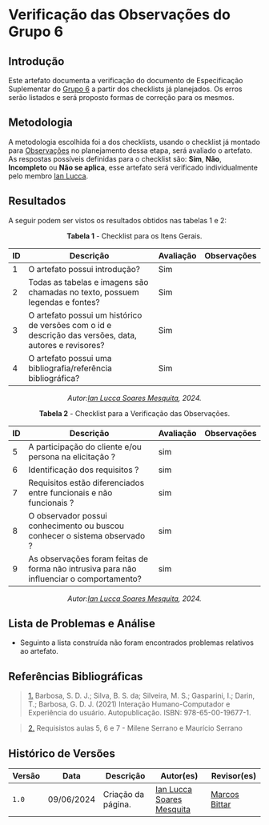 # Verificação das Observações do Grupo 6

## Introdução

Este artefato documenta a verificação do documento de Especificação Suplementar do [Grupo 6](https://requisitos-de-software.github.io/2024.1-Firefox/) a partir dos checklists já planejados. Os erros serão listados e será proposto formas de correção para os mesmos.


## Metodologia

A metodologia escolhida foi a dos checklists, usando o checklist já montado para [Observações](docs/Verificacao/entrega2/planejamento_entr_2.m) no planejamento dessa etapa, será avaliado o artefato. As respostas possíveis definidas para o checklist são:
**Sim**, **Não**, **Incompleto** ou **Não se aplica**, esse artefato será verificado individualmente pelo membro  [Ian Lucca](https://github.com/IanLucca12).



## Resultados

A seguir podem ser vistos os resultados obtidos nas tabelas 1 e 2: 

<center>

**Tabela 1** - Checklist para os Itens Gerais.

| ID  | Descrição                                                                                              | Avaliação | Observações |
| --- | ------------------------------------------------------------------------------------------------------ | --------- | ----------- |
| 1   | O artefato possui introdução?                                                                          |   Sim        |             |
| 2   | Todas as tabelas e imagens são chamadas no texto, possuem legendas e fontes?                                      |  Sim         |             |
| 3   | O artefato possui um histórico de versões com o id e descrição das versões, data, autores e revisores? |   Sim        |             |
| 4   |     O artefato possui uma bibliografia/referência bibliográfica?                            |   Sim        |             |

_Autor:[Ian Lucca Soares Mesquita](https://github.com/IanLucca12), 2024._


</center>

<center>

**Tabela 2** - Checklist para a Verificação das Observações.

| ID  | Descrição                                                                                         | Avaliação | Observações |
| --- | ------------------------------------------------------------------------------------------------- | --------- | ----------- |
| 5 |         A participação do cliente e/ou persona na elicitação ?                                          |   sim        |          |            |
| 6 |           Identificação dos requisitos ?                                             |       sim    |          |            |
| 7 |              Requisitos estão diferenciados entre funcionais e não funcionais ?                                      | sim          |          |            |
| 8 |              O observador possui conhecimento ou buscou conhecer o sistema observado ?                                    | sim          |          |            |
| 9 |              As observações foram feitas de forma não intrusiva para não influenciar o comportamento?                               |sim|          |            |


_Autor:[Ian Lucca Soares Mesquita](https://github.com/IanLucca12), 2024._

</center>


## Lista de Problemas e Análise 

- Seguinto a lista construída não foram encontrados problemas relativos ao artefato.

## Referências Bibliográficas

> <a id="FTF1Ref" href="#FTF1">1.</a>  Barbosa, S. D. J.; Silva, B. S. da; Silveira, M. S.; Gasparini, I.; Darin, T.; Barbosa, G. D. J. (2021)
Interação Humano-Computador e Experiência do usuário. Autopublicação. ISBN: 978-65-00-19677-1.

> <a id="FTF2Ref" href="#FTF2">2.</a> Requisistos aulas 5, 6 e 7 - Milene Serrano e Maurício Serrano


## Histórico de Versões

| Versão | Data       | Descrição                                   | Autor(es)                                        | Revisor(es)                                      |
| ------ | ---------- | ------------------------------------------- | ------------------------------------------------ | ------------------------------------------------ |
| `1.0`  | 09/06/2024 | Criação da página.                          | [Ian Lucca Soares Mesquita](https://github.com/IanLucca12) | [Marcos Bittar](https://github.com/Bittarx) |
